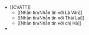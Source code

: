 - [[CVATT]]
	- [[Nhắn tin/Nhắn tin với Lã Vân]]
	- [[Nhắn tin/Nhắn tin với Thái Lai]]
	- [[Nhắn tin/Nhắn tin với chị Hà]]
-